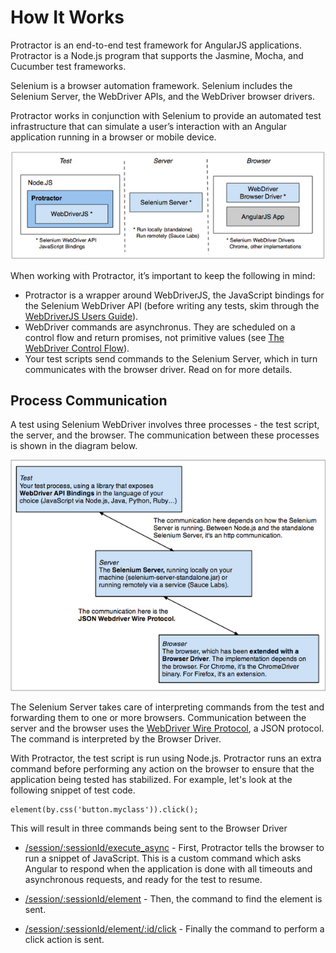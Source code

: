 How It Works
============


Protractor is an end-to-end test framework for AngularJS applications. Protractor is a Node.js program that supports the Jasmine, Mocha, and Cucumber test frameworks.

Selenium is a browser automation framework. Selenium includes the Selenium Server, the WebDriver APIs, and the WebDriver browser drivers.

Protractor works in conjunction with Selenium to provide an automated test infrastructure that can simulate a user’s interaction with an Angular application running in a browser or mobile device.

![Protractor Components Diagram](/docs/components.png)

When working with Protractor, it’s important to keep the following in mind:
 - Protractor is a wrapper around WebDriverJS, the JavaScript bindings for the Selenium WebDriver API (before writing any tests, skim through the [WebDriverJS Users Guide](https://github.com/SeleniumHQ/selenium/wiki/WebDriverJs)).
 - WebDriver commands are asynchronus. They are scheduled on a control flow and return promises, not primitive values (see [The WebDriver Control Flow](/docs/control-flow.md)).
 - Your test scripts send commands to the Selenium Server, which in turn communicates with the browser driver. Read on for more details.

Process Communication
---------------------

A test using Selenium WebDriver involves three processes - the test script, the server, and the browser. The communication between these processes is shown in the diagram below.

![WebDriver test Processes Diagram](/docs/processes.png)

The Selenium Server takes care of interpreting commands from the test and forwarding them to one or more browsers. Communication between the server and the browser uses the [WebDriver Wire Protocol](https://github.com/SeleniumHQ/selenium/wiki/JsonWireProtocol), a JSON protocol. The command is interpreted by the Browser Driver.

With Protractor, the test script is run using Node.js. Protractor runs an extra command before performing any action on the browser to ensure that the application being tested has stabilized. For example, let's look at the following snippet of test code.

    element(by.css('button.myclass')).click();

This will result in three commands being sent to the Browser Driver

 - [/session/:sessionId/execute_async](https://github.com/SeleniumHQ/selenium/wiki/JsonWireProtocol#/session/:sessionId/execute_async) - First, Protractor tells the browser to run a snippet of JavaScript. This is a custom command which asks Angular to respond when the application is done with all timeouts and asynchronous requests, and ready for the test to resume.

 - [/session/:sessionId/element](https://github.com/SeleniumHQ/selenium/wiki/JsonWireProtocol#POST_/session/:sessionId/element) - Then, the command to find the element is sent.

 - [/session/:sessionId/element/:id/click](https://github.com/SeleniumHQ/selenium/wiki/JsonWireProtocol#POST_/session/:sessionId/element/:id/click) - Finally the command to perform a click action is sent.



